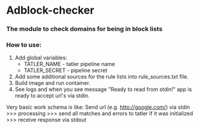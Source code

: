 # Adblock-checker

### The module to check domains for being in block lists

### How to use:
1. Add global variables:
    * TATLER_NAME - tatler pipeline name 
    * TATLER_SECRET - pipeline secret
2. Add some additional sources for the rule lists into rule_sources.txt file.
3. Build image and run container.
4. See logs and when you see message "Ready to read from stdin!" app is ready to accept url's via stdin.

Very basic work schema is like:
Send url (e.g. http://google.com/) via stdin >>> processing >>> send all matches and errors to tatler if it was initialized >>> receive response via stdout
